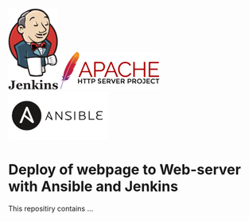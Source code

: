 ![jenkins](./pictures/jenkins-logo-1.png) ![apache](./pictures/Apache_HTTP_server_logo_(2019-present).svg.png) ![ansible](./pictures/ansible-ar21.png)

# Deploy of webpage to Web-server with Ansible and Jenkins

This repositiry contains ... 
